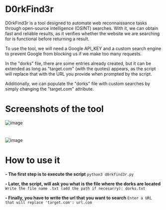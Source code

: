 # D0rkFind3r
D0rkFind3r is a tool designed to automate web reconnaissance tasks through open-source intelligence (OSINT) searches. With it, we can obtain fast and reliable results, as it verifies whether the website we are searching for is functional before returning a result.

To use the tool, we will need a Google API_KEY and a custom search engine to prevent Google from blocking us if we make too many requests.

In the "dorks" file, there are some entries already created, but it can be extended as long as "target.com" (with the quotes) appears, as the script will replace that with the URL you provide when prompted by the script.

Additionally, we can populate the "dorks" file with custom searches by simply changing the "target.com" attribute.

# Screenshots of the tool

![image](https://github.com/user-attachments/assets/02ebb69d-7673-4a95-9a87-d9f78a25c830)

#

![image](https://github.com/user-attachments/assets/3384ff7e-dd6a-435c-9117-855bf1cd7687)

# How to use it

**- The first step is to execute the script**
`python3 d0rkfind3r.py`

**- Later, the script, will ask you what is the file where the dorks are located**
`Write the file name .txt (add the path if necesarry): dorks.txt`

**- Finally, you have to write the url that you want to search**
`Enter a URL that will replace 'target.com': url.com`



